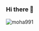 ### Hi there 👋
<p align="left">
    <img src="https://komarev.com/ghpvc/?username=moha991&label=Profile%20views&color=0e75b6&style=flat" alt="moha991" />
</p>

<!--
**lyandriy/lyandriy** is a ✨ _special_ ✨ repository because its `README.md` (this file) appears on your GitHub profile.

Here are some ideas to get you started:

- 🔭 I’m currently working on ...
- 🌱 I’m currently learning ...
- 👯 I’m looking to collaborate on ...
- 🤔 I’m looking for help with ...
- 💬 Ask me about ...
- 📫 How to reach me: ...
- 😄 Pronouns: ...
- ⚡ Fun fact: ...
-->
